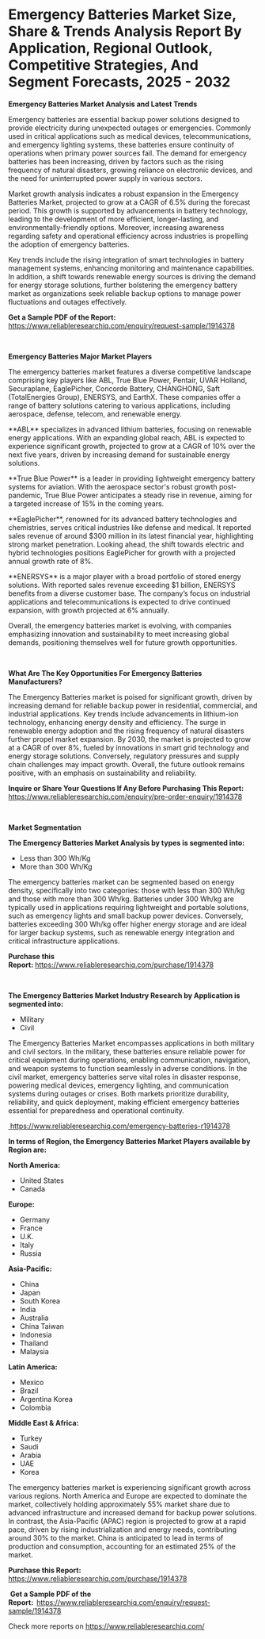<p><h1>Emergency Batteries Market Size, Share & Trends Analysis Report By Application, Regional Outlook, Competitive Strategies, And Segment Forecasts, 2025 - 2032</h1></p><p><strong>Emergency Batteries Market Analysis and Latest Trends</strong></p>
<p><p>Emergency batteries are essential backup power solutions designed to provide electricity during unexpected outages or emergencies. Commonly used in critical applications such as medical devices, telecommunications, and emergency lighting systems, these batteries ensure continuity of operations when primary power sources fail. The demand for emergency batteries has been increasing, driven by factors such as the rising frequency of natural disasters, growing reliance on electronic devices, and the need for uninterrupted power supply in various sectors.</p><p>Market growth analysis indicates a robust expansion in the Emergency Batteries Market, projected to grow at a CAGR of 6.5% during the forecast period. This growth is supported by advancements in battery technology, leading to the development of more efficient, longer-lasting, and environmentally-friendly options. Moreover, increasing awareness regarding safety and operational efficiency across industries is propelling the adoption of emergency batteries. </p><p>Key trends include the rising integration of smart technologies in battery management systems, enhancing monitoring and maintenance capabilities. In addition, a shift towards renewable energy sources is driving the demand for energy storage solutions, further bolstering the emergency battery market as organizations seek reliable backup options to manage power fluctuations and outages effectively.</p></p>
<p><strong>Get a Sample PDF of the Report:&nbsp;</strong> <a href="https://www.reliableresearchiq.com/enquiry/request-sample/1914378?utm_campaign=3066&utm_medium=2&utm_source=Github&utm_content=ia&utm_term=07042025&utm_id=emergency-batteries">https://www.reliableresearchiq.com/enquiry/request-sample/1914378</a></p>
<p>&nbsp;</p>
<p><strong>Emergency Batteries Major Market Players</strong></p>
<p><p>The emergency batteries market features a diverse competitive landscape comprising key players like ABL, True Blue Power, Pentair, UVAR Holland, Securaplane, EaglePicher, Concorde Battery, CHANGHONG, Saft (TotalEnergies​ Group), ENERSYS, and EarthX. These companies offer a range of battery solutions catering to various applications, including aerospace, defense, telecom, and renewable energy.</p><p>**ABL** specializes in advanced lithium batteries, focusing on renewable energy applications. With an expanding global reach, ABL is expected to experience significant growth, projected to grow at a CAGR of 10% over the next five years, driven by increasing demand for sustainable energy solutions.</p><p>**True Blue Power** is a leader in providing lightweight emergency battery systems for aviation. With the aerospace sector's robust growth post-pandemic, True Blue Power anticipates a steady rise in revenue, aiming for a targeted increase of 15% in the coming years.</p><p>**EaglePicher**, renowned for its advanced battery technologies and chemistries, serves critical industries like defense and medical. It reported sales revenue of around $300 million in its latest financial year, highlighting strong market penetration. Looking ahead, the shift towards electric and hybrid technologies positions EaglePicher for growth with a projected annual growth rate of 8%.</p><p>**ENERSYS** is a major player with a broad portfolio of stored energy solutions. With reported sales revenue exceeding $1 billion, ENERSYS benefits from a diverse customer base. The company’s focus on industrial applications and telecommunications is expected to drive continued expansion, with growth projected at 6% annually.</p><p>Overall, the emergency batteries market is evolving, with companies emphasizing innovation and sustainability to meet increasing global demands, positioning themselves well for future growth opportunities.</p></p>
<p>&nbsp;</p>
<p><strong>What Are The Key Opportunities For Emergency Batteries Manufacturers?</strong></p>
<p><p>The Emergency Batteries market is poised for significant growth, driven by increasing demand for reliable backup power in residential, commercial, and industrial applications. Key trends include advancements in lithium-ion technology, enhancing energy density and efficiency. The surge in renewable energy adoption and the rising frequency of natural disasters further propel market expansion. By 2030, the market is projected to grow at a CAGR of over 8%, fueled by innovations in smart grid technology and energy storage solutions. Conversely, regulatory pressures and supply chain challenges may impact growth. Overall, the future outlook remains positive, with an emphasis on sustainability and reliability.</p></p>
<p><strong>Inquire or Share Your Questions If Any Before Purchasing This Report:</strong> <a href="https://www.reliableresearchiq.com/enquiry/pre-order-enquiry/1914378?utm_campaign=3066&utm_medium=2&utm_source=Github&utm_content=ia&utm_term=07042025&utm_id=emergency-batteries">https://www.reliableresearchiq.com/enquiry/pre-order-enquiry/1914378</a></p>
<p>&nbsp;</p>
<p><strong>Market Segmentation</strong></p>
<p><strong>The Emergency Batteries Market Analysis by types is segmented into:</strong></p>
<p><ul><li>Less than 300 Wh/Kg</li><li>More than 300 Wh/Kg</li></ul></p>
<p><p>The emergency batteries market can be segmented based on energy density, specifically into two categories: those with less than 300 Wh/kg and those with more than 300 Wh/kg. Batteries under 300 Wh/kg are typically used in applications requiring lightweight and portable solutions, such as emergency lights and small backup power devices. Conversely, batteries exceeding 300 Wh/kg offer higher energy storage and are ideal for larger backup systems, such as renewable energy integration and critical infrastructure applications.</p></p>
<p><strong>Purchase this Report:&nbsp;</strong><a href="https://www.reliableresearchiq.com/purchase/1914378?utm_campaign=3066&utm_medium=2&utm_source=Github&utm_content=ia&utm_term=07042025&utm_id=emergency-batteries">https://www.reliableresearchiq.com/purchase/1914378</a></p>
<p>&nbsp;</p>
<p><strong>The Emergency Batteries Market Industry Research by Application is segmented into:</strong></p>
<p><ul><li>Military</li><li>Civil</li></ul></p>
<p><p>The Emergency Batteries Market encompasses applications in both military and civil sectors. In the military, these batteries ensure reliable power for critical equipment during operations, enabling communication, navigation, and weapon systems to function seamlessly in adverse conditions. In the civil market, emergency batteries serve vital roles in disaster response, powering medical devices, emergency lighting, and communication systems during outages or crises. Both markets prioritize durability, reliability, and quick deployment, making efficient emergency batteries essential for preparedness and operational continuity.</p></p>
<p><a href="https://www.reliableresearchiq.com/emergency-batteries-r1914378?utm_campaign=3066&utm_medium=2&utm_source=Github&utm_content=ia&utm_term=07042025&utm_id=emergency-batteries">&nbsp;https://www.reliableresearchiq.com/emergency-batteries-r1914378</a></p>
<p><strong>In terms of Region, the Emergency Batteries Market Players available by Region are:</strong></p>
<p>
    <p> <strong> North America: </strong>
        <ul>
            <li>United States</li>
            <li>Canada</li>
        </ul>
        </p> 
    <p> <strong> Europe: </strong>
        <ul>
            <li>Germany</li>
            <li>France</li>
            <li>U.K.</li>
            <li>Italy</li>
            <li>Russia</li>
        </ul>
        </p> 
    <p> <strong> Asia-Pacific: </strong>
        <ul>
            <li>China</li>
            <li>Japan</li>
            <li>South Korea</li>
            <li>India</li>
            <li>Australia</li>
            <li>China Taiwan</li>
            <li>Indonesia</li>
            <li>Thailand</li>
            <li>Malaysia</li>
        </ul>
        </p> 
    <p> <strong> Latin America: </strong>
        <ul>
            <li>Mexico</li>
            <li>Brazil</li>
            <li>Argentina Korea</li>
            <li>Colombia</li>
        </ul>
        </p> 
    <p> <strong> Middle East & Africa: </strong>
        <ul>
            <li>Turkey</li>
            <li>Saudi</li>
            <li>Arabia</li>
            <li>UAE</li>
            <li>Korea</li>
        </ul>
    </p>
    </p>
<p><p>The emergency batteries market is experiencing significant growth across various regions. North America and Europe are expected to dominate the market, collectively holding approximately 55% market share due to advanced infrastructure and increased demand for backup power solutions. In contrast, the Asia-Pacific (APAC) region is projected to grow at a rapid pace, driven by rising industrialization and energy needs, contributing around 30% to the market. China is anticipated to lead in terms of production and consumption, accounting for an estimated 25% of the market.</p></p>
<p><strong>Purchase this Report: </strong><a href="https://www.reliableresearchiq.com/purchase/1914378?utm_campaign=3066&utm_medium=2&utm_source=Github&utm_content=ia&utm_term=07042025&utm_id=emergency-batteries">https://www.reliableresearchiq.com/purchase/1914378</a></p>
<p>&nbsp;<strong>Get a Sample PDF of the Report:&nbsp;&nbsp;</strong><a href="https://www.reliableresearchiq.com/enquiry/request-sample/1914378?utm_campaign=3066&utm_medium=2&utm_source=Github&utm_content=ia&utm_term=07042025&utm_id=emergency-batteries">https://www.reliableresearchiq.com/enquiry/request-sample/1914378</a></p>
<p><strong></strong></p>
<p>Check more reports on <a href="https://www.reliableresearchiq.com/?utm_campaign=3066&utm_medium=2&utm_source=Github&utm_content=ia&utm_term=07042025&utm_id=emergency-batteries">https://www.reliableresearchiq.com/</a></p>